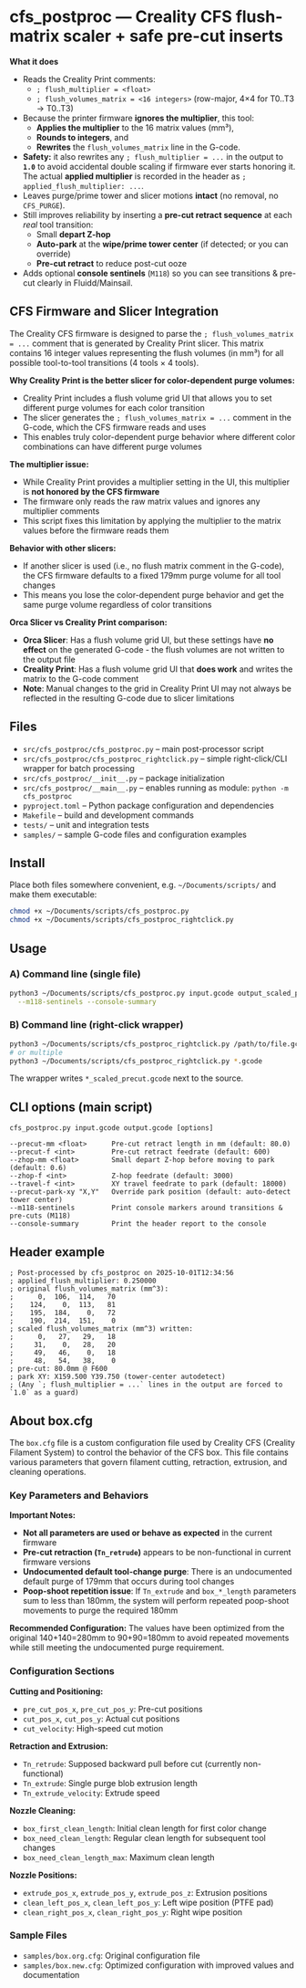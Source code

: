 # cfs_postproc — Creality CFS flush-matrix scaler + safe pre-cut inserts

**What it does**
- Reads the Creality Print comments:
  - `; flush_multiplier = <float>`
  - `; flush_volumes_matrix = <16 integers>` (row-major, 4×4 for T0..T3 → T0..T3)
- Because the printer firmware **ignores the multiplier**, this tool:
  - **Applies the multiplier** to the 16 matrix values (mm³),
  - **Rounds to integers**, and
  - **Rewrites** the `flush_volumes_matrix` line in the G-code.
- **Safety:** it also rewrites any `; flush_multiplier = ...` in the output to **`1.0`**
  to avoid accidental double scaling if firmware ever starts honoring it. The actual
  **applied multiplier** is recorded in the header as `; applied_flush_multiplier: ...`.
- Leaves purge/prime tower and slicer motions **intact** (no removal, no `CFS_PURGE`).
- Still improves reliability by inserting a **pre-cut retract sequence** at each *real* tool transition:
  - Small **depart Z-hop**
  - **Auto-park** at the **wipe/prime tower center** (if detected; or you can override)
  - **Pre-cut retract** to reduce post-cut ooze
- Adds optional **console sentinels** (`M118`) so you can see transitions & pre-cut clearly in Fluidd/Mainsail.

## CFS Firmware and Slicer Integration

The Creality CFS firmware is designed to parse the `; flush_volumes_matrix = ...` comment that is generated by Creality Print slicer. This matrix contains 16 integer values representing the flush volumes (in mm³) for all possible tool-to-tool transitions (4 tools × 4 tools).

**Why Creality Print is the better slicer for color-dependent purge volumes:**
- Creality Print includes a flush volume grid UI that allows you to set different purge volumes for each color transition
- The slicer generates the `; flush_volumes_matrix = ...` comment in the G-code, which the CFS firmware reads and uses
- This enables truly color-dependent purge behavior where different color combinations can have different purge volumes

**The multiplier issue:**
- While Creality Print provides a multiplier setting in the UI, this multiplier is **not honored by the CFS firmware**
- The firmware only reads the raw matrix values and ignores any multiplier comments
- This script fixes this limitation by applying the multiplier to the matrix values before the firmware reads them

**Behavior with other slicers:**
- If another slicer is used (i.e., no flush matrix comment in the G-code), the CFS firmware defaults to a fixed 179mm purge volume for all tool changes
- This means you lose the color-dependent purge behavior and get the same purge volume regardless of color transitions

**Orca Slicer vs Creality Print comparison:**
- **Orca Slicer**: Has a flush volume grid UI, but these settings have **no effect** on the generated G-code - the flush volumes are not written to the output file
- **Creality Print**: Has a flush volume grid UI that **does work** and writes the matrix to the G-code comment
- **Note**: Manual changes to the grid in Creality Print UI may not always be reflected in the resulting G-code due to slicer limitations

## Files
- `src/cfs_postproc/cfs_postproc.py` – main post-processor script
- `src/cfs_postproc/cfs_postproc_rightclick.py` – simple right-click/CLI wrapper for batch processing
- `src/cfs_postproc/__init__.py` – package initialization
- `src/cfs_postproc/__main__.py` – enables running as module: `python -m cfs_postproc`
- `pyproject.toml` – Python package configuration and dependencies
- `Makefile` – build and development commands
- `tests/` – unit and integration tests
- `samples/` – sample G-code files and configuration examples

## Install
Place both files somewhere convenient, e.g. `~/Documents/scripts/` and make them executable:
```bash
chmod +x ~/Documents/scripts/cfs_postproc.py
chmod +x ~/Documents/scripts/cfs_postproc_rightclick.py
```

## Usage
### A) Command line (single file)
```bash
python3 ~/Documents/scripts/cfs_postproc.py input.gcode output_scaled_precut.gcode \
  --m118-sentinels --console-summary
```

### B) Command line (right-click wrapper)
```bash
python3 ~/Documents/scripts/cfs_postproc_rightclick.py /path/to/file.gcode
# or multiple
python3 ~/Documents/scripts/cfs_postproc_rightclick.py *.gcode
```
The wrapper writes `*_scaled_precut.gcode` next to the source.

## CLI options (main script)
```
cfs_postproc.py input.gcode output.gcode [options]

--precut-mm <float>      Pre-cut retract length in mm (default: 80.0)
--precut-f <int>         Pre-cut retract feedrate (default: 600)
--zhop-mm <float>        Small depart Z-hop before moving to park (default: 0.6)
--zhop-f <int>           Z-hop feedrate (default: 3000)
--travel-f <int>         XY travel feedrate to park (default: 18000)
--precut-park-xy "X,Y"   Override park position (default: auto-detect tower center)
--m118-sentinels         Print console markers around transitions & pre-cuts (M118)
--console-summary        Print the header report to the console
```

## Header example
```
; Post-processed by cfs_postproc on 2025-10-01T12:34:56
; applied_flush_multiplier: 0.250000
; original flush_volumes_matrix (mm^3):
;      0,  106,  114,   70
;    124,    0,  113,   81
;    195,  184,    0,   72
;    190,  214,  151,    0
; scaled flush_volumes_matrix (mm^3) written:
;      0,   27,   29,   18
;     31,    0,   28,   20
;     49,   46,    0,   18
;     48,   54,   38,    0
; pre-cut: 80.0mm @ F600
; park XY: X159.500 Y39.750 (tower-center autodetect)
; (Any `; flush_multiplier = ...` lines in the output are forced to `1.0` as a guard)
```

## About box.cfg

The `box.cfg` file is a custom configuration file used by Creality CFS (Creality Filament System) to control the behavior of the CFS box. This file contains various parameters that govern filament cutting, retraction, extrusion, and cleaning operations.

### Key Parameters and Behaviors

**Important Notes:**
- **Not all parameters are used or behave as expected** in the current firmware
- **Pre-cut retraction (`Tn_retrude`)** appears to be non-functional in current firmware versions
- **Undocumented default tool-change purge**: There is an undocumented default purge of 179mm that occurs during tool changes
- **Poop-shoot repetition issue**: If `Tn_extrude` and `box_*_length` parameters sum to less than 180mm, the system will perform repeated poop-shoot movements to purge the required 180mm

**Recommended Configuration:**
The values have been optimized from the original 140+140=280mm to 90+90=180mm to avoid repeated movements while still meeting the undocumented purge requirement.

### Configuration Sections

**Cutting and Positioning:**
- `pre_cut_pos_x`, `pre_cut_pos_y`: Pre-cut positions
- `cut_pos_x`, `cut_pos_y`: Actual cut positions
- `cut_velocity`: High-speed cut motion

**Retraction and Extrusion:**
- `Tn_retrude`: Supposed backward pull before cut (currently non-functional)
- `Tn_extrude`: Single purge blob extrusion length
- `Tn_extrude_velocity`: Extrude speed

**Nozzle Cleaning:**
- `box_first_clean_length`: Initial clean length for first color change
- `box_need_clean_length`: Regular clean length for subsequent tool changes
- `box_need_clean_length_max`: Maximum clean length

**Nozzle Positions:**
- `extrude_pos_x`, `extrude_pos_y`, `extrude_pos_z`: Extrusion positions
- `clean_left_pos_x`, `clean_left_pos_y`: Left wipe position (PTFE pad)
- `clean_right_pos_x`, `clean_right_pos_y`: Right wipe position

### Sample Files
- `samples/box.org.cfg`: Original configuration file
- `samples/box.new.cfg`: Optimized configuration with improved values and documentation
